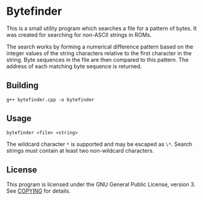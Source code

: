 # Bytefinder

This is a small utility program which searches a file for a pattern of bytes. It was created for searching for non-ASCII strings in ROMs.

The search works by forming a numerical difference pattern based on the integer values of the string characters relative to the first character in the string. Byte sequences in the file are then compared to this pattern. The address of each matching byte sequence is returned.

## Building

	g++ bytefinder.cpp -o bytefinder

## Usage

	bytefinder <file> <string>

The wildcard character `*` is supported and may be escaped as `\*`. Search strings must contain at least two non-wildcard characters.

## License

This program is licensed under the GNU General Public License, version 3. See [COPYING](COPYING) for details.
